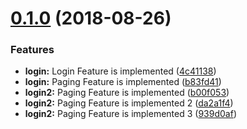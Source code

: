 # [0.1.0](https://github.com/avinash8526/alien-release/compare/v0.0.0...v0.1.0) (2018-08-26)


### Features

* **login:** Login Feature is implemented ([4c41138](https://github.com/avinash8526/alien-release/commit/4c41138))
* **login:** Paging Feature is implemented ([b83fd41](https://github.com/avinash8526/alien-release/commit/b83fd41))
* **login2:** Paging Feature is implemented ([b00f053](https://github.com/avinash8526/alien-release/commit/b00f053))
* **login2:** Paging Feature is implemented 2 ([da2a1f4](https://github.com/avinash8526/alien-release/commit/da2a1f4))
* **login2:** Paging Feature is implemented 3 ([939d0af](https://github.com/avinash8526/alien-release/commit/939d0af))
